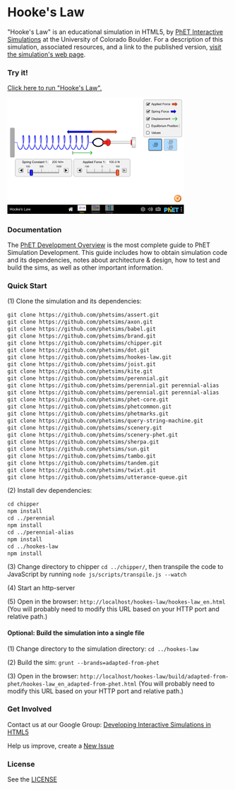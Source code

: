 Hooke's Law
=============
"Hooke's Law" is an educational simulation in HTML5, by <a href="https://phet.colorado.edu/" target="_blank">PhET Interactive Simulations</a>
at the University of Colorado Boulder.
For a description of this simulation, associated resources, and a link to the published version,
<a href="https://phet.colorado.edu/en/simulation/hookes-law" target="_blank">visit the simulation's web page</a>.

### Try it!

<a href="https://phet.colorado.edu/sims/html/hookes-law/latest/hookes-law_en.html" target="_blank">Click here to run "Hooke's Law".</a>

<a href="https://phet.colorado.edu/sims/html/hookes-law/latest/hookes-law_en.html" target="_blank">
<img src="https://raw.githubusercontent.com/phetsims/hookes-law/master/assets/hookes-law-screenshot.png" alt="Screenshot" style="width: 400px;"/>
</a>

### Documentation
The <a href="https://github.com/phetsims/phet-info/blob/master/doc/phet-development-overview.md" target="_blank">PhET Development Overview</a> is the most complete guide to PhET Simulation
Development. This guide includes how to obtain simulation code and its dependencies, notes about architecture & design, how to test and build
the sims, as well as other important information.

### Quick Start
(1) Clone the simulation and its dependencies:
```
git clone https://github.com/phetsims/assert.git
git clone https://github.com/phetsims/axon.git
git clone https://github.com/phetsims/babel.git
git clone https://github.com/phetsims/brand.git
git clone https://github.com/phetsims/chipper.git
git clone https://github.com/phetsims/dot.git
git clone https://github.com/phetsims/hookes-law.git
git clone https://github.com/phetsims/joist.git
git clone https://github.com/phetsims/kite.git
git clone https://github.com/phetsims/perennial.git
git clone https://github.com/phetsims/perennial.git perennial-alias
git clone https://github.com/phetsims/perennial.git perennial-alias
git clone https://github.com/phetsims/phet-core.git
git clone https://github.com/phetsims/phetcommon.git
git clone https://github.com/phetsims/phetmarks.git
git clone https://github.com/phetsims/query-string-machine.git
git clone https://github.com/phetsims/scenery.git
git clone https://github.com/phetsims/scenery-phet.git
git clone https://github.com/phetsims/sherpa.git
git clone https://github.com/phetsims/sun.git
git clone https://github.com/phetsims/tambo.git
git clone https://github.com/phetsims/tandem.git
git clone https://github.com/phetsims/twixt.git
git clone https://github.com/phetsims/utterance-queue.git
```

(2) Install dev dependencies:
```
cd chipper
npm install
cd ../perennial
npm install
cd ../perennial-alias
npm install
cd ../hookes-law
npm install
```

(3) Change directory to chipper `cd ../chipper/`, then transpile the code to JavaScript by running `node js/scripts/transpile.js --watch`

(4) Start an http-server

(5) Open in the browser: `http://localhost/hookes-law/hookes-law_en.html` (You will probably need to modify this URL based on your HTTP port and relative path.)

#### Optional: Build the simulation into a single file

(1) Change directory to the simulation directory: `cd ../hookes-law`

(2) Build the sim: `grunt --brands=adapted-from-phet`

(3) Open in the browser: `http://localhost/hookes-law/build/adapted-from-phet/hookes-law_en_adapted-from-phet.html` (You will probably need to modify this URL based on your HTTP port and relative path.)

### Get Involved

Contact us at our Google Group: <a href="http://groups.google.com/forum/#!forum/developing-interactive-simulations-in-html5" target="_blank">Developing Interactive Simulations in HTML5</a>

Help us improve, create a <a href="http://github.com/phetsims/hookes-law/issues/new" target="_blank">New Issue</a>

### License
See the <a href="https://github.com/phetsims/hookes-law/blob/master/LICENSE" target="_blank">LICENSE</a>
